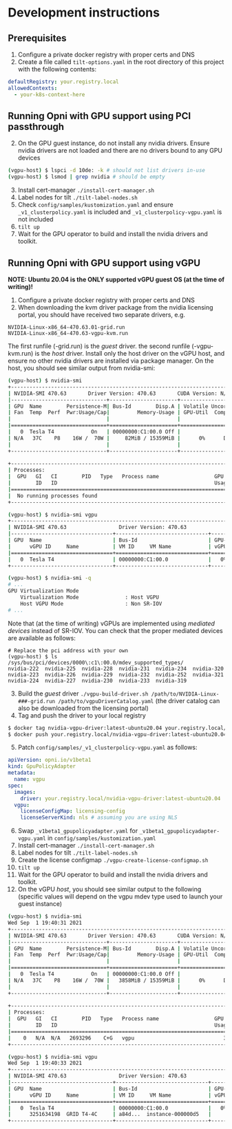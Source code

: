 # Development instructions

## Prerequisites
1. Configure a private docker registry with proper certs and DNS 
2. Create a file called `tilt-options.yaml` in the root directory of this project with the following contents:
```yaml
defaultRegistry: your.registry.local
allowedContexts:
  - your-k8s-context-here
```

## Running Opni with GPU support using PCI passthrough

2. On the GPU guest instance, do not install any nvidia drivers. Ensure nvidia drivers are not loaded and there are no drivers bound to any GPU devices
```bash
(vgpu-host) $ lspci -d 10de: -k # should not list drivers in-use
(vgpu-host) $ lsmod | grep nvidia # should be empty
```
3. Install cert-manager `./install-cert-manager.sh`
4. Label nodes for tilt `./tilt-label-nodes.sh`
5. Check `config/samples/kustomization.yaml` and ensure `_v1_clusterpolicy.yaml` is included and `_v1_clusterpolicy-vgpu.yaml` is not included
6. `tilt up`
7. Wait for the GPU operator to build and install the nvidia drivers and toolkit.

## Running Opni with GPU support using vGPU

**NOTE: Ubuntu 20.04 is the ONLY supported vGPU guest OS (at the time of writing)!**

1. Configure a private docker registry with proper certs and DNS
2. When downloading the kvm driver package from the nvidia licensing portal, you should have received two separate drivers, e.g.
```
NVIDIA-Linux-x86_64-470.63.01-grid.run 
NVIDIA-Linux-x86_64-470.63-vgpu-kvm.run
```
The first runfile (-grid.run) is the *guest* driver. the second runfile (-vgpu-kvm.run) is the *host* driver. Install only the host driver on the vGPU host, and ensure no other nvidia drivers are installed via package manager. On the host, you should see similar output from nvidia-smi:
```bash
(vgpu-host) $ nvidia-smi
+-----------------------------------------------------------------------------+
| NVIDIA-SMI 470.63       Driver Version: 470.63       CUDA Version: N/A      |
|-------------------------------+----------------------+----------------------+
| GPU  Name        Persistence-M| Bus-Id        Disp.A | Volatile Uncorr. ECC |
| Fan  Temp  Perf  Pwr:Usage/Cap|         Memory-Usage | GPU-Util  Compute M. |
|                               |                      |               MIG M. |
|===============================+======================+======================|
|   0  Tesla T4            On   | 00000000:C1:00.0 Off |                    0 |
| N/A   37C    P8    16W /  70W |     82MiB / 15359MiB |      0%      Default |
|                               |                      |                  N/A |
+-------------------------------+----------------------+----------------------+
                                                                               
+-----------------------------------------------------------------------------+
| Processes:                                                                  |
|  GPU   GI   CI        PID   Type   Process name                  GPU Memory |
|        ID   ID                                                   Usage      |
|=============================================================================|
|  No running processes found                                                 |
+-----------------------------------------------------------------------------+

(vgpu-host) $ nvidia-smi vgpu
+-----------------------------------------------------------------------------+
| NVIDIA-SMI 470.63                 Driver Version: 470.63                    |
|---------------------------------+------------------------------+------------+
| GPU  Name                       | Bus-Id                       | GPU-Util   |
|      vGPU ID     Name           | VM ID     VM Name            | vGPU-Util  |
|=================================+==============================+============|
|   0  Tesla T4                   | 00000000:C1:00.0             |   0%       |
+---------------------------------+------------------------------+------------+

(vgpu-host) $ nvidia-smi -q
# ...
GPU Virtualization Mode                           
    Virtualization Mode               : Host VGPU 
    Host VGPU Mode                    : Non SR-IOV
# ...
```

Note that (at the time of writing) vGPUs are implemented using *mediated devices* instead of SR-IOV. You can check that the proper mediated devices are available as follows:
```
# Replace the pci address with your own 
(vgpu-host) $ ls /sys/bus/pci/devices/0000\:c1\:00.0/mdev_supported_types/
nvidia-222  nvidia-225  nvidia-228  nvidia-231  nvidia-234  nvidia-320    
nvidia-223  nvidia-226  nvidia-229  nvidia-232  nvidia-252  nvidia-321    
nvidia-224  nvidia-227  nvidia-230  nvidia-233  nvidia-319                
```

3. Build the *guest* driver `./vgpu-build-driver.sh /path/to/NVIDIA-Linux-###-grid.run /path/to/vgpuDriverCatalog.yaml` (the driver catalog can also be downloaded from the licensing portal)
4. Tag and push the driver to your local registry
```bash
$ docker tag nvidia-vgpu-driver:latest-ubuntu20.04 your.registry.local/nvidia-vgpu-driver:latest-ubuntu20.04 # note: keep the -ubuntu20.04 suffix
$ docker push your.registry.local/nvidia-vgpu-driver:latest-ubuntu20.04
```
5. Patch `config/samples/_v1_clusterpolicy-vgpu.yaml` as follows:
```yaml
apiVersion: opni.io/v1beta1
kind: GpuPolicyAdapter
metadata:
  name: vgpu
spec:
  images:
    driver: your.registry.local/nvidia-vgpu-driver:latest-ubuntu20.04
  vgpu:
    licenseConfigMap: licensing-config
    licenseServerKind: nls # assuming you are using NLS
```
6. Swap `_v1beta1_gpupolicyadapter.yaml` for `_v1beta1_gpupolicyadapter-vgpu.yaml` in `config/samples/kustomization.yaml`
7. Install cert-manager `./install-cert-manager.sh`
8. Label nodes for tilt `./tilt-label-nodes.sh`
9. Create the license configmap `./vgpu-create-license-configmap.sh`
10. `tilt up`
11. Wait for the GPU operator to build and install the nvidia drivers and toolkit.
12. On the vGPU *host*, you should see similar output to the following (specific values will depend on the vgpu mdev type used to launch your guest instance)
```bash
(vgpu-host) $ nvidia-smi                                                                   
Wed Sep  1 19:40:31 2021                                                       
+-----------------------------------------------------------------------------+
| NVIDIA-SMI 470.63       Driver Version: 470.63       CUDA Version: N/A      |
|-------------------------------+----------------------+----------------------+
| GPU  Name        Persistence-M| Bus-Id        Disp.A | Volatile Uncorr. ECC |
| Fan  Temp  Perf  Pwr:Usage/Cap|         Memory-Usage | GPU-Util  Compute M. |
|                               |                      |               MIG M. |
|===============================+======================+======================|
|   0  Tesla T4            On   | 00000000:C1:00.0 Off |                    0 |
| N/A   37C    P8    16W /  70W |   3858MiB / 15359MiB |      0%      Default |
|                               |                      |                  N/A |
+-------------------------------+----------------------+----------------------+
                                                                               
+-----------------------------------------------------------------------------+
| Processes:                                                                  |
|  GPU   GI   CI        PID   Type   Process name                  GPU Memory |
|        ID   ID                                                   Usage      |
|=============================================================================|
|    0   N/A  N/A   2693296    C+G   vgpu                             3776MiB |
+-----------------------------------------------------------------------------+

(vgpu-host) $ nvidia-smi vgpu                                                              
Wed Sep  1 19:40:33 2021                                                       
+-----------------------------------------------------------------------------+
| NVIDIA-SMI 470.63                 Driver Version: 470.63                    |
|---------------------------------+------------------------------+------------+
| GPU  Name                       | Bus-Id                       | GPU-Util   |
|      vGPU ID     Name           | VM ID     VM Name            | vGPU-Util  |
|=================================+==============================+============|
|   0  Tesla T4                   | 00000000:C1:00.0             |   0%       |
|      3251634198  GRID T4-4C     | a84d...  instance-000000d5   |      0%    |
+---------------------------------+------------------------------+------------+
```
